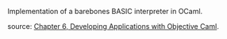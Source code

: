 Implementation of a barebones BASIC interpreter in OCaml.

source: [Chapter 6, Developing Applications with Objective Caml](https://caml.inria.fr/pub/docs/oreilly-book/index.html).